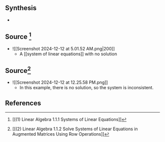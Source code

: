 ## Synthesis
- 
## Source [^1]
- ![[Screenshot 2024-12-12 at 5.01.52 AM.png|200]]
	- A [[system of linear equations]] with no solution

## Source[^2]
- ![[Screenshot 2024-12-12 at 12.25.58 PM.png]]
	- In this example, there is no solution, so the system is inconsistent. 
## References

[^1]: [[(1) Linear Algebra 1.1.1 Systems of Linear Equations]]
[^2]: [[(2) Linear Algebra 1.1.2 Solve Systems of Linear Equations in Augmented Matrices Using Row Operations]]